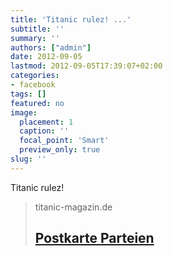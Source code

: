```yaml
---
title: 'Titanic rulez! ...'
subtitle: ''
summary: ''
authors: ["admin"]
date: 2012-09-05
lastmod: 2012-09-05T17:39:07+02:00
categories:
- facebook
tags: []
featured: no
image:
  placement: 1
  caption: ''
  focal_point: 'Smart'
  preview_only: true
slug: ''
---
```

Titanic rulez!
> titanic-magazin.de
> ## [Postkarte Parteien](http://www.titanic-magazin.de/uploads/pics/Postkarte-Parteien.jpg)
>

